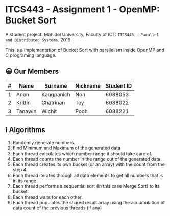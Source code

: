 # ITCS443 - Assignment 1 - OpenMP: Bucket Sort
A student project. Mahidol University, Faculty of ICT: `ITCS443 – Parallel and Distributed Systems`. 2019

This is a implementation of Bucket Sort with parallelism inside OpenMP and C programing language.


## 😀 Our Members
|#|Name|Surname|Nickname|Student ID|
|-|-|-|-|-|
|1|Anon|Kangpanich|Non|6088053|
|2|Krittin|Chatrinan|Tey|6088022|
|3|Tanawin|Wichit|Pooh|6088221|

## ℹ Algorithms
1. Randomly generate numbers.
2. Find Minimum and Maximum of the generated data
3. Each thread calculates which number range it should take care of.
4. Each thread counts the number in the range out of the generated data.
5. Each thread creates its own bucket (or an array) with the count from the step 4.
6. Each thread iterates through all data elements to get all numbers that is in its range.
7. Each thread performs a sequential sort (in this case Merge Sort) to its bucket.
8. Each thread waits for each other.
9. Each thread populates the shared result array using the accumulation of data count of the previous threads (if any)
